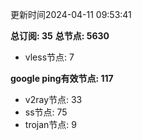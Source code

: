 更新时间2024-04-11 09:53:41

**总订阅: 35**
**总节点: 5630**
- vless节点: 7

**google ping有效节点: 117**
- v2ray节点: 33
- ss节点: 75
- trojan节点: 9
